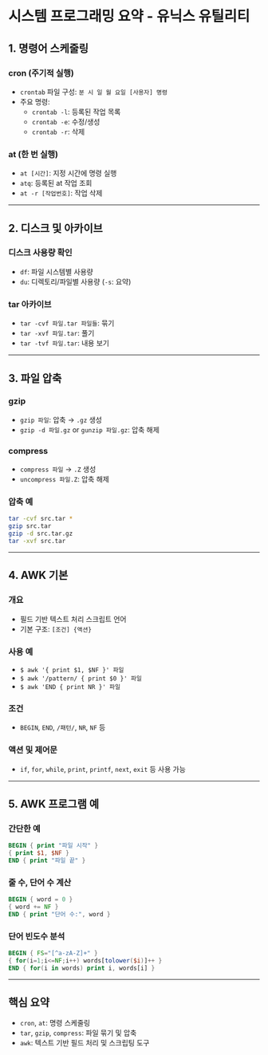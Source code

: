 # 시스템 프로그래밍 요약 - 유닉스 유틸리티

## 1. 명령어 스케줄링

### cron (주기적 실행)
- `crontab` 파일 구성: `분 시 일 월 요일 [사용자] 명령`
- 주요 명령:
  - `crontab -l`: 등록된 작업 목록
  - `crontab -e`: 수정/생성
  - `crontab -r`: 삭제

### at (한 번 실행)
- `at [시간]`: 지정 시간에 명령 실행
- `atq`: 등록된 at 작업 조회
- `at -r [작업번호]`: 작업 삭제

---

## 2. 디스크 및 아카이브

### 디스크 사용량 확인
- `df`: 파일 시스템별 사용량
- `du`: 디렉토리/파일별 사용량 (`-s`: 요약)

### tar 아카이브
- `tar -cvf 파일.tar 파일들`: 묶기
- `tar -xvf 파일.tar`: 풀기
- `tar -tvf 파일.tar`: 내용 보기

---

## 3. 파일 압축

### gzip
- `gzip 파일`: 압축 → `.gz` 생성
- `gzip -d 파일.gz` or `gunzip 파일.gz`: 압축 해제

### compress
- `compress 파일` → `.Z` 생성
- `uncompress 파일.Z`: 압축 해제

### 압축 예
```bash
tar -cvf src.tar *
gzip src.tar
gzip -d src.tar.gz
tar -xvf src.tar
```

---

## 4. AWK 기본

### 개요
- 필드 기반 텍스트 처리 스크립트 언어
- 기본 구조: `[조건] {액션}`

### 사용 예
- `$ awk '{ print $1, $NF }' 파일`
- `$ awk '/pattern/ { print $0 }' 파일`
- `$ awk 'END { print NR }' 파일`

### 조건
- `BEGIN`, `END`, `/패턴/`, `NR`, `NF` 등

### 액션 및 제어문
- `if`, `for`, `while`, `print`, `printf`, `next`, `exit` 등 사용 가능

---

## 5. AWK 프로그램 예

### 간단한 예
```awk
BEGIN { print "파일 시작" }
{ print $1, $NF }
END { print "파일 끝" }
```

### 줄 수, 단어 수 계산
```awk
BEGIN { word = 0 }
{ word += NF }
END { print "단어 수:", word }
```

### 단어 빈도수 분석
```awk
BEGIN { FS="[^a-zA-Z]+" }
{ for(i=1;i<=NF;i++) words[tolower($i)]++ }
END { for(i in words) print i, words[i] }
```

---

## 핵심 요약

- `cron`, `at`: 명령 스케줄링
- `tar`, `gzip`, `compress`: 파일 묶기 및 압축
- `awk`: 텍스트 기반 필드 처리 및 스크립팅 도구


